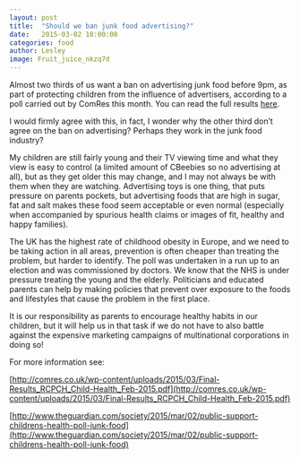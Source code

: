 ```yaml
---
layout: post
title:  "Should we ban junk food advertising?"
date:   2015-03-02 10:00:00
categories: food
author: Lesley
image: Fruit_juice_nkzq7d
---
```

Almost two thirds of us want a ban on advertising junk food before 9pm, as part of protecting children from the influence of advertisers, according to a poll carried out by ComRes this month. You can read the full results [here](http://comres.co.uk/wp-content/uploads/2015/03/Final-Results_RCPCH_Child-Health_Feb-2015.pdf).

I would firmly agree with this, in fact, I wonder why the other third don’t agree on the ban on advertising?  Perhaps they work in the junk food industry? 

My children are still fairly young and their TV viewing time and what they view is easy to control (a limited amount of CBeebies so no advertising at all), but as they get older this may change, and I may not always be with them when they are watching. Advertising toys is one thing, that puts pressure on parents pockets, but advertising foods that are high in sugar, fat and salt makes these food seem acceptable or even normal (especially when accompanied by spurious health claims or images of fit, healthy and happy families). 

The UK has the highest rate of childhood obesity in Europe, and we need to be taking action in all areas, prevention is often cheaper than treating the problem, but harder to identify. The poll was undertaken in a run up to an election and was commissioned by doctors. We know that the NHS is under pressure treating the young and the elderly. Politicians and educated parents can help by making policies that prevent over exposure to the foods and lifestyles that cause the problem in the first place.

It is our responsibility as parents to encourage healthy habits in our children, but it will help us in that task if we do not have to also battle against the expensive marketing campaigns of multinational corporations in doing so!

For more information see: 

[http://comres.co.uk/wp-content/uploads/2015/03/Final-Results_RCPCH_Child-Health_Feb-2015.pdf](http://comres.co.uk/wp-content/uploads/2015/03/Final-Results_RCPCH_Child-Health_Feb-2015.pdf)

[http://www.theguardian.com/society/2015/mar/02/public-support-childrens-health-poll-junk-food](http://www.theguardian.com/society/2015/mar/02/public-support-childrens-health-poll-junk-food)


